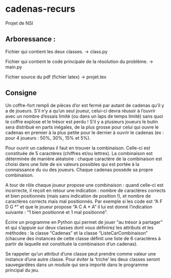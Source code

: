 # cadenas-recurs
Projet de NSI
## Arboressance :
Fichier qui contient les deux classes.
-> class.py

Fichier qui contient le code principale de la résolution du problème.
-> main.py

Fichier source du pdf (fichier latex)
-> projet.tex

## Consigne
Un coffre-fort rempli de pièces d’or est fermé par autant de cadenas qu’il y a de joueurs.
S’il n’y a qu’un seul joueur, celui-ci devra réussir à l’ouvrir avec un nombre d’essais
limité (ou dans un laps de temps limité) sans quoi le coffre explose et le trésor est perdu
! S’il y a plusieurs joueurs le butin sera distribué en parts inégales, de la plus grosse
pour celui qui ouvre le cadenas en premier à la plus petite pour le dernier à ouvrir le
cadenas (ex : pour 4 joueurs : 50%, 30%, 15% et 5%).

Pour ouvrir un cadenas il faut en trouver la combinaison. Celle-ci est constituée de 5
caractères (chiffres et/ou lettres). La combinaison est déterminée de manière aléatoire :
chaque caractère de la combinaison est choisi dans une liste de six valeurs possibles qui
est portée à la connaissance du ou des joueurs. Chaque cadenas possède sa propre
combinaison.

A tour de rôle chaque joueur propose une combinaison : quand celle-ci est incorrecte, il
reçoit en retour une indication : nombre de caractères corrects et bien positionnés (mais
sans indication de position !), et nombre de caractères corrects mais mal positionnés. Par
exemple si les code est “A F D G *” et que le joueur propose “A C A * A” il lui est donné
l’indication suivante : “1 bien positionné et 1 mal positionné”.


Écrire un programme en Python qui permet de jouer “au trésor à partager” et qui s’appuie sur
deux classes dont vous définirez les attributs et les méthodes : la classe “Cadenas” et la
classe “ListeCarCombinaison” (chacune des instances de cette classe définit une liste de 6
caractères à partir de laquelle est constituée la combinaison d’un cadenas).

Se rappeler qu’un attribut d’une classe peut prendre comme valeur une instance d’une autre
classe. Pour éviter la ‘triche’ les deux classes seront sauvegardées dans un module qui sera
importé dans le programme principal du jeu.
